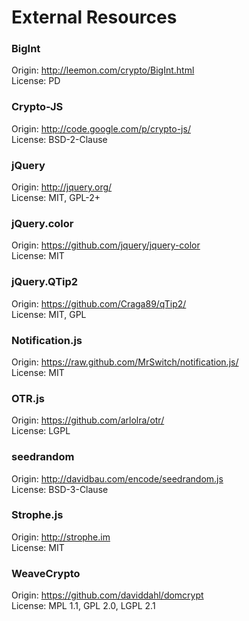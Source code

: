 # External Resources

### BigInt
Origin: http://leemon.com/crypto/BigInt.html  
License: PD  

### Crypto-JS
Origin: http://code.google.com/p/crypto-js/  
License: BSD-2-Clause  

### jQuery
Origin: http://jquery.org/  
License: MIT, GPL-2+  

### jQuery.color
Origin: https://github.com/jquery/jquery-color  
License: MIT  

### jQuery.QTip2
Origin: https://github.com/Craga89/qTip2/  
License: MIT, GPL  

### Notification.js
Origin: https://raw.github.com/MrSwitch/notification.js/  
License: MIT  

### OTR.js
Origin: https://github.com/arlolra/otr/  
License: LGPL  

### seedrandom
Origin: http://davidbau.com/encode/seedrandom.js  
License: BSD-3-Clause  

### Strophe.js
Origin: http://strophe.im  
License: MIT  

### WeaveCrypto
Origin: https://github.com/daviddahl/domcrypt  
License: MPL 1.1, GPL 2.0, LGPL 2.1  

